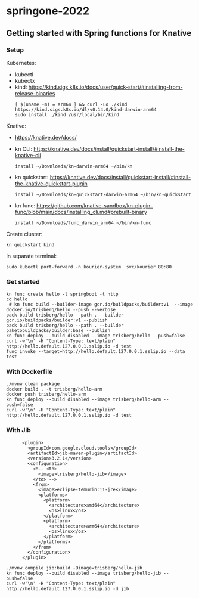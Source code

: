 # springone-2022

## Getting started with Spring functions for Knative

### Setup

Kubernetes:

- kubectl
- kubectx
- kind: https://kind.sigs.k8s.io/docs/user/quick-start/#installing-from-release-binaries
    ```
    [ $(uname -m) = arm64 ] && curl -Lo ./kind https://kind.sigs.k8s.io/dl/v0.14.0/kind-darwin-arm64
    sudo install ./kind /usr/local/bin/kind
    ```

Knative:

- https://knative.dev/docs/

- kn CLI: https://knative.dev/docs/install/quickstart-install/#install-the-knative-cli
    ```
    install ~/Downloads/kn-darwin-arm64 ~/bin/kn
    ```

- kn quickstart: https://knative.dev/docs/install/quickstart-install/#install-the-knative-quickstart-plugin 
    ```
    install ~/Downloads/kn-quickstart-darwin-arm64 ~/bin/kn-quickstart
    ```

- kn func: https://github.com/knative-sandbox/kn-plugin-func/blob/main/docs/installing_cli.md#prebuilt-binary
    ```
    install ~/Downloads/func_darwin_arm64 ~/bin/kn-func
    ```

Create cluster:

```
kn quickstart kind 
```

In separate terminal:

```
sudo kubectl port-forward -n kourier-system  svc/kourier 80:80
```

### Get started

```
kn func create hello -l springboot -t http
cd hello
 # kn func build --builder-image gcr.io/buildpacks/builder:v1  --image docker.io/trisberg/hello --push --verbose
pack build trisberg/hello --path . --builder gcr.io/buildpacks/builder:v1 --publish
pack build trisberg/hello --path . --builder paketobuildpacks/builder:base --publish
kn func deploy --build disabled --image trisberg/hello --push=false
curl -w'\n' -H "Content-Type: text/plain" http://hello.default.127.0.0.1.sslip.io -d test
func invoke --target=http://hello.default.127.0.0.1.sslip.io --data test
```

### With Dockerfile

```
./mvnw clean package
docker build . -t trisberg/hello-arm
docker push trisberg/hello-arm
kn func deploy --build disabled --image trisberg/hello-arm --push=false
curl -w'\n' -H "Content-Type: text/plain" http://hello.default.127.0.0.1.sslip.io -d test
```

### With Jib

```
      <plugin>
        <groupId>com.google.cloud.tools</groupId>
        <artifactId>jib-maven-plugin</artifactId>
        <version>3.2.1</version>
        <configuration>
          <!-- <to>
            <image>trisberg/hello-jib</image>
          </to> -->
          <from>
            <image>eclipse-temurin:11-jre</image>
            <platforms>
              <platform>
                <architecture>amd64</architecture>
                <os>linux</os>
              </platform>
              <platform>
                <architecture>arm64</architecture>
                <os>linux</os>
              </platform>
            </platforms>
          </from>
        </configuration>
      </plugin>
```

```
./mvnw compile jib:build -Dimage=trisberg/hello-jib
kn func deploy --build disabled --image trisberg/hello-jib --push=false
curl -w'\n' -H "Content-Type: text/plain" http://hello.default.127.0.0.1.sslip.io -d jib
```
